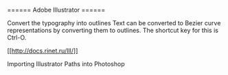 ====== Adobe Illustrator ======



Convert the typography into outlines
Text can be converted to Bezier curve representations by converting them to outlines.  The shortcut key for this is Ctrl-O.

[[http://docs.rinet.ru/Ill/]]



Importing Illustrator Paths into Photoshop




